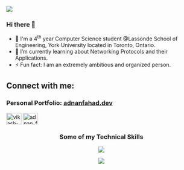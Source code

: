 ![](https://komarev.com/ghpvc/?username=Faizi-AdnanFahad)

### Hi there 👋

- 🔭 I'm a 4<sup>th</sup> year Computer Science student @Lassonde School of Engineering, York University located in Toronto, Ontario.
- 🌱 I’m currently learning about Networking Protocols and their Applications.
- ⚡ Fun fact: I am an extremely ambitious and organized person.

<h2 align="left">Connect with me:</h2>
<h3>Personal Portfolio: <a target="_blank" href="https://adnanfahad500-gmailcom.vercel.app/" height="30" width="40" />adnanfahad.dev</a></h3>
<p align="left">
<a href="https://www.linkedin.com/in/adnan-fahad-faizi-707a211b0/" target="blank" ><img align="center" src="https://raw.githubusercontent.com/rahuldkjain/github-profile-readme-generator/master/src/images/icons/Social/linked-in-alt.svg" alt="vikash-kumar-yadav-8090" height="30" width="40" /></a>
<a href="https://leetcode.com/adnan_fahad1/" target="blank"><img align="center" src="https://raw.githubusercontent.com/rahuldkjain/github-profile-readme-generator/master/src/images/icons/Social/leet-code.svg" alt="adnan_fahad1/" height="30" width="40" /></a>
</p>

### <p align="center">Some of my Technical Skills</p>
<p align="center">
  <a href="TBA">
    <img src="https://skillicons.dev/icons?i=java,python,js,c,postgresql,mongodb,express,nodejs,selenium" />
  </a>
</p>
<p align="center">
  <a href="TBA">
    <img src="https://skillicons.dev/icons?i=html,css,bootstrap,git,ros,bash,postman,androidstudio,eclipse,idea" />
  </a>
</p>

<!-- LeetCode Stats Card ❤️ -->
<!--
![Line](https://user-images.githubusercontent.com/85225156/171937799-8fc9e255-9889-4642-9c92-6df85fb86e82.gif)
<h2 align="center"><img src="https://github.com/Vikash-8090-Yadav/vikash-8090-yadav/blob/main/images/Tech%20Tools/LeetCode.png" width="20px"> LeetCode Stats Card </h2>
<p align="center">
  <a href="https://leetcode.com/adnan_fahad1/" target="_blank">
    <img width=60% src="https://leetcode.card.workers.dev/adnan_fahad1?theme=dark&font=baloo&extension=null&extension=activity&border_radius=10"/>
  </a>
</p>
-->
